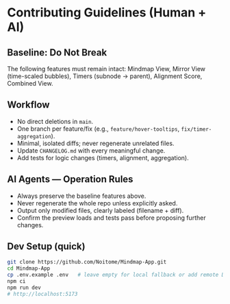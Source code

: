 # Contributing Guidelines (Human + AI)

## Baseline: Do Not Break
The following features must remain intact: Mindmap View, Mirror View (time-scaled bubbles), Timers (subnode → parent), Alignment Score, Combined View.

## Workflow
- No direct deletions in `main`.
- One branch per feature/fix (e.g., `feature/hover-tooltips`, `fix/timer-aggregation`).
- Minimal, isolated diffs; never regenerate unrelated files.
- Update `CHANGELOG.md` with every meaningful change.
- Add tests for logic changes (timers, alignment, aggregation).

## AI Agents — Operation Rules
- Always preserve the baseline features above.
- Never regenerate the whole repo unless explicitly asked.
- Output only modified files, clearly labeled (filename + diff).
- Confirm the preview loads and tests pass before proposing further changes.

## Dev Setup (quick)
```bash
git clone https://github.com/Noitome/Mindmap-App.git
cd Mindmap-App
cp .env.example .env   # leave empty for local fallback or add remote DB keys
npm ci
npm run dev
# http://localhost:5173
